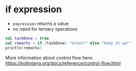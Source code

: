 # if expression

- `expression` returns a value
- no need for ternary operations

```kotlin
val taskDone = true
val remarks = if (taskDone) "Great!" else "Keep it up!"
println(remarks)
```

More information about control flow here:
https://kotlinlang.org/docs/reference/control-flow.html